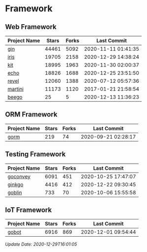 # Framework

## Web Framework
| Project Name | Stars | Forks | Last Commit |
| ------------ | ----- | ----- | ----------- |
| [gin](https://github.com/gin-gonic/gin) | 44461 | 5092 | 2020-11-11 01:41:35 |
| [iris](https://github.com/kataras/iris) | 19705 | 2158 | 2020-12-29 14:38:24 |
| [kit](https://github.com/go-kit/kit) | 18995 | 1963 | 2020-11-30 02:00:37 |
| [echo](https://github.com/labstack/echo) | 18826 | 1688 | 2020-12-25 23:51:50 |
| [revel](https://github.com/revel/revel) | 12060 | 1388 | 2020-07-12 05:57:36 |
| [martini](https://github.com/go-martini/martini) | 11173 | 1120 | 2017-01-21 21:58:54 |
| [beego](https://github.com/astaxie/beego) | 25 | 5 | 2020-12-13 11:36:23 |

## ORM Framework
| Project Name | Stars | Forks | Last Commit |
| ------------ | ----- | ----- | ----------- |
| [gorm](https://github.com/jinzhu/gorm) | 219 | 74 | 2020-09-21 02:28:17 |

## Testing Framework
| Project Name | Stars | Forks | Last Commit |
| ------------ | ----- | ----- | ----------- |
| [goconvey](https://github.com/smartystreets/goconvey) | 6091 | 451 | 2020-10-25 17:47:07 |
| [ginkgo](https://github.com/onsi/ginkgo) | 4416 | 412 | 2020-12-22 09:30:45 |
| [goblin](https://github.com/franela/goblin) | 733 | 70 | 2020-10-06 15:55:58 |

## IoT Framework
| Project Name | Stars | Forks | Last Commit |
| ------------ | ----- | ----- | ----------- |
| [gobot](https://github.com/hybridgroup/gobot) | 6916 | 869 | 2020-12-01 09:54:44 |

*Update Date: 2020-12-29T16:01:05*